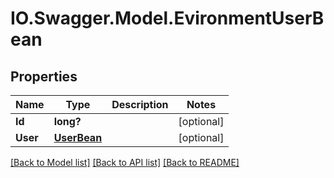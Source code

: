 # IO.Swagger.Model.EvironmentUserBean
## Properties

Name | Type | Description | Notes
------------ | ------------- | ------------- | -------------
**Id** | **long?** |  | [optional] 
**User** | [**UserBean**](UserBean.md) |  | [optional] 

[[Back to Model list]](../README.md#documentation-for-models) [[Back to API list]](../README.md#documentation-for-api-endpoints) [[Back to README]](../README.md)

